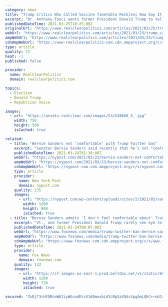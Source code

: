 ```yaml
---
category: news
title: "Trump Critics Who Called Vaccine Timetable Reckless Now Say It's Reckless NOT to Take the Vaccine"
excerpt: "Dr. Anthony Fauci wants former President Donald Trump to tell his supporters to take the COVID-19 vaccine. It is true that a March 2021 NPR/PBS"
publishedDateTime: 2021-03-25T10:25:00Z
originalUrl: "https://www.realclearpolitics.com/articles/2021/03/25/trump_critics_who_called_vaccine_timetable_reckless_now_say_its_reckless_not_to_take_the_vaccine_145475.html"
webUrl: "https://www.realclearpolitics.com/articles/2021/03/25/trump_critics_who_called_vaccine_timetable_reckless_now_say_its_reckless_not_to_take_the_vaccine_145475.html"
ampWebUrl: "https://www.realclearpolitics.com/articles/2021/03/25/trump_critics_who_called_vaccine_timetable_reckless_now_say_its_reckless_not_to_take_the_vaccine_145475.amp.html"
cdnAmpWebUrl: "https://www-realclearpolitics-com.cdn.ampproject.org/c/s/www.realclearpolitics.com/articles/2021/03/25/trump_critics_who_called_vaccine_timetable_reckless_now_say_its_reckless_not_to_take_the_vaccine_145475.amp.html"
type: article
quality: 72
heat: -1
published: false

provider:
  name: RealClearPolitics
  domain: realclearpolitics.com

topics:
  - Election
  - Donald Trump
  - Republican Voice

images:
  - url: "https://assets.realclear.com/images/53/538668_5_.jpg"
    width: 750
    height: 500
    isCached: true

related:
  - title: "Bernie Sanders not ‘comfortable’ with Trump Twitter ban"
    excerpt: "Senator Bernie Sanders said recently that he’s not “comfortable” with former President Trump’s Twitter ban, arguing it could lead suppression of users across the political"
    publishedDateTime: 2021-03-24T01:38:00Z
    webUrl: "https://nypost.com/2021/03/23/bernie-sanders-not-comfortable-with-trump-twitter-ban/"
    ampWebUrl: "https://nypost.com/2021/03/23/bernie-sanders-not-comfortable-with-trump-twitter-ban/amp/"
    cdnAmpWebUrl: "https://nypost-com.cdn.ampproject.org/c/s/nypost.com/2021/03/23/bernie-sanders-not-comfortable-with-trump-twitter-ban/amp/"
    type: article
    provider:
      name: New York Post
      domain: nypost.com
    quality: 135
    images:
      - url: "https://nypost.com/wp-content/uploads/sites/2/2021/03/sanders-on-trump-twitter-ban-882.jpg?quality=90&strip=all&w=1200"
        width: 1200
        height: 800
        isCached: true
  - title: "Bernie Sanders admits 'I don't feel comfortable about' Trump ban from Twitter"
    excerpt: "Vt., and former President Donald Trump rarely see eye to eye on anything, but it appears the two have found common ground when it comes to Trump's ban from Twitter."
    publishedDateTime: 2021-03-24T00:07:00Z
    webUrl: "https://www.foxnews.com/media/trump-twitter-ban-bernie-sanders-not-comfortable"
    ampWebUrl: "https://www.foxnews.com/media/trump-twitter-ban-bernie-sanders-not-comfortable.amp"
    cdnAmpWebUrl: "https://www-foxnews-com.cdn.ampproject.org/c/s/www.foxnews.com/media/trump-twitter-ban-bernie-sanders-not-comfortable.amp"
    type: article
    provider:
      name: Fox News
      domain: foxnews.com
    quality: 132
    images:
      - url: "https://cf-images.us-east-1.prod.boltdns.net/v1/static/694940094001/f951585d-1e2c-4820-b736-c3d5188c7fff/9c37fc46-b54b-4522-a271-887cac9b5adf/1280x720/match/image.jpg"
        width: 1280
        height: 720
        isCached: true

secured: "ZxDjT3rHfQMcmW6IiyWGcodRtvS1d0mexbLdYLMpXaVQdsSpgAmLQhC+rwUCr5GiHFQYX9SsfTPGtpzvwImctHK8ktWlvFvHHxgNpeCeIWZ/qIT/G3G0hgkd3u1ECC5VXmclqrWStYEK+e0B0KKq4vrMS38HdExMdLYbTXUwip6lNEiDXtxbiwKEIdDYiivL1wOtGewQg7HxLrOAY8hQo0EvG5vUljoOh85XjNe15ZlKRgrFj3JgDr6vevHkC7Q4QwyXTsojTOgS3RFT2BnjM/Ur1C2WMgmR6LDKXZCPH7xIe7uufn40vgf6eiXbfN3vZSx2TAQ8x8FJBe/ZZLeN4VIZL0I4gZwnmMez9q3fFOA=;K7yEspkryWV/F+gSXSLabA=="
---
```


